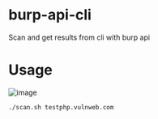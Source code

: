 # burp-api-cli
Scan and get results from cli with burp api


# Usage

![image](https://github.com/whxvmi/burp-api-cli/assets/64111097/ec005312-19b4-45eb-b6d3-4910829e8d13)

`./scan.sh testphp.vulnweb.com `
